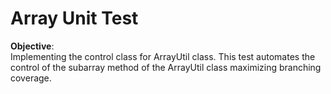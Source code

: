 # Array Unit Test

**Objective**:  
Implementing the control class for ArrayUtil class. This test automates the control of the subarray method of the ArrayUtil class
maximizing branching coverage.
